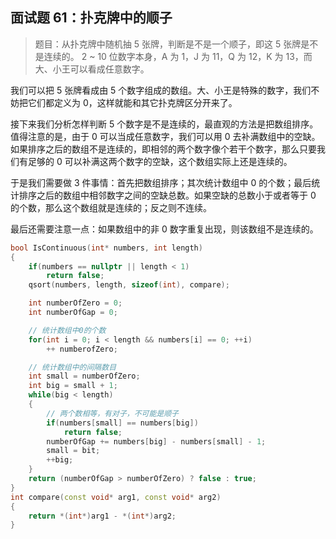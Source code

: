 ## 面试题 61：扑克牌中的顺子

> 题目：从扑克牌中随机抽 5 张牌，判断是不是一个顺子，即这 5 张牌是不是连续的。 2 ~ 10 位数字本身，A 为 1，J 为 11，Q 为 12，K 为 13，而大、小王可以看成任意数字。

我们可以把 5 张牌看成由 5 个数字组成的数组。大、小王是特殊的数字，我们不妨把它们都定义为 0，这样就能和其它扑克牌区分开来了。

接下来我们分析怎样判断 5 个数字是不是连续的，最直观的方法是把数组排序。值得注意的是，由于 0 可以当成任意数字，我们可以用 0 去补满数组中的空缺。如果排序之后的数组不是连续的，即相邻的两个数字像个若干个数字，那么只要我们有足够的 0 可以补满这两个数字的空缺，这个数组实际上还是连续的。

于是我们需要做 3 件事情：首先把数组排序；其次统计数组中 0 的个数；最后统计排序之后的数组中相邻数字之间的空缺总数。如果空缺的总数小于或者等于 0 的个数，那么这个数组就是连续的；反之则不连续。

最后还需要注意一点：如果数组中的非 0 数字重复出现，则该数组不是连续的。

```cpp
bool IsContinuous(int* numbers, int length)
{
    if(numbers == nullptr || length < 1)
        return false;
    qsort(numbers, length, sizeof(int), compare);

    int numberOfZero = 0;
    int numberOfGap = 0;

    // 统计数组中0的个数
    for(int i = 0; i < length && numbers[i] == 0; ++i)
        ++ numberofZero;

    // 统计数组中的间隔数目
    int small = numberOfZero;
    int big = small + 1;
    while(big < length)
    {
        // 两个数相等，有对子，不可能是顺子
        if(numbers[small] == numbers[big])
            return false;
        numberOfGap += numbers[big] - numbers[small] - 1;
        small = bit;
        ++big;
    }
    return (numberOfGap > numberOfZero) ? false : true;
}
int compare(const void* arg1, const void* arg2)
{
    return *(int*)arg1 - *(int*)arg2;
}
```